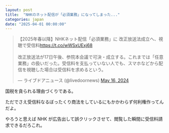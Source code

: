 ```yaml
---
layout: post
title:  "NHKのネット配信が「必須業務」になってしまった..."
categories: japan
date: "2025-04-01 00:00:00"
---
```


<blockquote class="twitter-tweet tw-align-center"><p lang="ja" dir="ltr">【2025年春以降】NHKネット配信「必須業務」に 改正放送法成立へ、視聴で受信料<a href="https://t.co/wWSxUExj68">https://t.co/wWSxUExj68</a><br><br>改正放送法が17日午後、参院本会議で可決・成立する。これまでは「任意業務」の扱いだった。受信料を支払っていない人でも、スマホなどから配信を視聴した場合は受信料を求めるという。</p>&mdash; ライブドアニュース (@livedoornews) <a href="https://twitter.com/livedoornews/status/1791255199539245260?ref_src=twsrc%5Etfw">May 16, 2024</a></blockquote> <script async src="https://platform.twitter.com/widgets.js" charset="utf-8"></script>

国税を貪られる理由づくりである。

ただでさえ受信料なるぼったくり商法をしているにもかかわらず何利権作ってんだよ。

やろうと思えば NHK が広告出して誤クリックさせて、閲覧した瞬間に受信料請求できるだろこれ。

